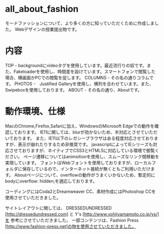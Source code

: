 all_about_fashion
====================
  モードファッションについて、より多くの方に知っていただくために作成しました。
Webデザインの授業提出物です。
 
内容
====================
TOP - backgroundにvideoタグを使用しています。最近流行りの奴です。また、Fakeloaderを使用し、時間差を設けています。スマートフォンで閲覧した場合、横画面かPCでの閲覧を促します。
COLUMNS - その名の通りコラムです。
PHOTOS -　Justified Galleryを使用し、横列を合わせています。また、Swipeboxを使用しております。 
ABOUT - その名の通り、Aboutです。

動作環境、仕様
====================
MacのChrome,Firefox,Safariに加え、WindowsのMicrosoft Edgeでの動作を確認しております。
IE11に関しては、blurが効かないため、半対応とさせていただいております。
また、IE11以下のレガシーブラウザはある程度対応させておりますが、表示が崩れたりするため非推奨です。
javascriptによってIEシリーズも対応させておりますが、ネイティブでCSS3とHTML5に対応している環境で御覧ください。
ページ遷移についてはanimsitionを使用し、スムーズなリンク間移動を実現しています。
フォントはWebフォントを使用しておりますが、ローカルフォルダに保存しているので、インターネット接続が無くともご利用いただけます。
Aboutページについて、overflowの動作がうまくいかないため、暫定的にbodyにoverflow: hidden;を適応しております。

コーディングにはCoda2とDreamweaver CC、素材作成にはPhotoshop CCを使用させていただきました。

サイトレイアウトに関しては、
DRESSEDUNDRESSED [http://dressedundressed.com] と Y's [http://www.yohjiyamamoto.co.jp/ys/]を
参考にさせていただきました。
一部コンテンツは、Fashion Press [http://www.fashion-press.net]の物を使用させていただきました。